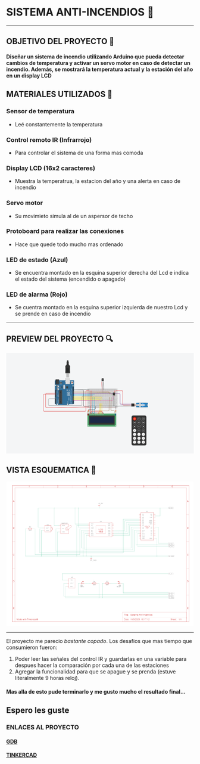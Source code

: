 # SISTEMA ANTI-INCENDIOS 🚨

---

## OBJETIVO DEL PROYECTO 📑
#### 
**Diseñar un sistema de incendio utilizando Arduino que pueda
detectar cambios de temperatura y activar un servo motor en caso de detectar un incendio.
Además, se mostrará la temperatura actual y la estación del año en un display LCD**
#### 

## MATERIALES UTILIZADOS 🔧
### Sensor de temperatura
- Leé constantemente la temperatura 
### Control remoto IR (Infrarrojo)
- Para controlar el sistema de una forma mas comoda
### Display LCD (16x2 caracteres)
- Muestra la temperatrua, la estacion del año y una alerta en caso de incendio
### Servo motor
- Su movimieto simula al de un aspersor de techo
### Protoboard para realizar las conexiones
- Hace que quede todo mucho mas ordenado
### LED de estado (Azul) 
- Se encuentra montado en la esquina superior derecha del Lcd e indica el estado del sistema (encendido o apagado)
### LED de alarma (Rojo) 
- Se cuentra montado en la esquina superior izquierda de nuestro Lcd y se prende en caso de incendio 

---

## PREVIEW DEL PROYECTO 🔍
![img](preview.png)

## VISTA ESQUEMATICA 📐
![img](Vistaesquematica.png) 

---
El proyecto me parecio *bastante copado*. Los desafios que mas tiempo que consumieron fueron:
1. Poder leer las señales del control IR y guardarlas en una variable para despues hacer la comparación por cada una de las estaciones
2.  Agregar la funcionalidad para que se apague y se prenda (estuve literalmente 9 horas reloj).
#### Mas alla de esto pude terminarlo y me gusto mucho el resultado final...
**Espero les guste** 
---

### ENLACES AL PROYECTO
#### [GDB](https://onlinegdb.com/HAFM3ZeGAx) 
#### [TINKERCAD](https://onlinegdb.com/HAFM3ZeGAx) 
